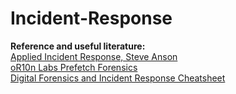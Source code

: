 # Incident-Response

**Reference and useful literature:**  
[Applied Incident Response, Steve Anson](https://www.amazon.com/Applied-Incident-Response-Steve-Anson/dp/1119560268)  
[oR10n Labs Prefetch Forensics](https://or10nlabs.tech/prefetch-forensics/)  
[Digital Forensics and Incident Response Cheatsheet](https://www.jaiminton.com/cheatsheet/DFIR/#)
